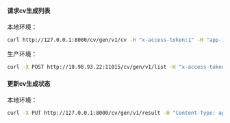 
#### 请求cv生成列表 


本地环境：

```bash
curl http://127.0.0.1:8000/cv/gen/v1/cv -H "x-access-token:1" -H "app-id:1" -H "user-id:1" -H "x-request-id:1" -H "device-id:1"
```

生产环境：

```bash
curl -X POST http://10.98.93.22:11015/cv/gen/v1/list -H "x-access-token:1" -H "app-id:1" -H "user-id:1" -H "x-request-id:1" -H "device-id:1" -d "{}"|jq "."
```


#### 更新cv生成状态

本地环境：

```bash
curl -X PUT http://127.0.0.1:8000/cv/gen/v1/result -H "Content-Type: application/json" -H "x-access-token:1" -H "app-id:1" -H "user-id:1" -H "x-request-id:1" -H "device-id:1" -d '{"id": 1,"gen_status": 1}'
```
